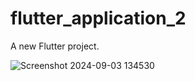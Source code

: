 # flutter_application_2

A new Flutter project.

![Screenshot 2024-09-03 134530](https://github.com/user-attachments/assets/04d1a920-e242-4bcb-ba64-8f8a2260c7a6)
